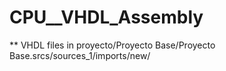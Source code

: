 # CPU__VHDL_Assembly

** VHDL files in proyecto/Proyecto Base/Proyecto Base.srcs/sources_1/imports/new/
